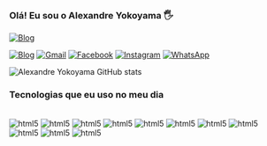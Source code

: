 ### Olá! Eu sou o Alexandre Yokoyama 🖐️

[![Blog](https://img.shields.io/website?label=Alexandredev.com.br&style=for-the-badge&url=https://alexandredev.com/)](https://alexandredev.com.br)

[![Blog](https://img.shields.io/badge/LinkedIn-0077B5?style=for-the-badge&logo=linkedin&logoColor=white)](https://alexandredev.com.br)
[![Gmail](https://img.shields.io/badge/Gmail-D14836?style=for-the-badge&logo=gmail&logoColor=white)](http://alexandreyokoyamag.dias@gmail.com)
[![Facebook](https://img.shields.io/badge/Facebook-1877F2?style=for-the-badge&logo=facebook&logoColor=white)](https://alexandredev.com.br)
[![Instagram](https://img.shields.io/badge/Instagram-E4405F?style=for-the-badge&logo=instagram&logoColor=white)](https://alexandredev.com.br)
[![WhatsApp](https://img.shields.io/badge/WhatsApp-25D366?style=for-the-badge&logo=whatsapp&logoColor=white)](https://alexandredev.com.br)

![Alexandre Yokoyama GitHub stats](https://github-readme-stats.vercel.app/api?username=alexandreyokoyama&show_icons=true&theme=dracula)

### Tecnologias que eu uso no meu dia

<div style="display: inline_block" ><br/>
    <img aling="center" alt="html5" src="https://img.shields.io/badge/HTML5-E34F26?style=for-the-badge&logo=html5&logoColor=white">
    <img aling="center" alt="html5" src="https://img.shields.io/badge/JavaScript-F7DF1E?style=for-the-badge&logo=javascript&logoColor=black">
    <img aling="center" alt="html5" src="https://img.shields.io/badge/.NET-5C2D91?style=for-the-badge&logo=.net&logoColor=white">
    <img aling="center" alt="html5" src="https://img.shields.io/badge/Node.js-43853D?style=for-the-badge&logo=node.js&logoColor=white">
    <img aling="center" alt="html5" src="https://img.shields.io/badge/CSS3-1572B6?style=for-the-badge&logo=css3&logoColor=white">
    <img aling="center" alt="html5" src="https://img.shields.io/badge/PHP-777BB4?style=for-the-badge&logo=php&logoColor=white">
    <img aling="center" alt="html5" src="https://img.shields.io/badge/C%23-239120?style=for-the-badge&logo=c-sharp&logoColor=white">
    <img aling="center" alt="html5" src="https://img.shields.io/badge/Python-3776AB?style=for-the-badge&logo=python&logoColor=white">
    <img aling="center" alt="html5" src="https://img.shields.io/badge/Visual_Studio_Code-0078D4?style=for-the-badge&logo=visual%20studio%20code&logoColor=white">
    <img aling="center" alt="html5" src="https://img.shields.io/badge/Python-3776AB?style=for-the-badge&logo=python&logoColor=white">
    <img aling="center" alt="html5" src="https://img.shields.io/badge/Visual_Studio-5C2D91?style=for-the-badge&logo=visual%20studio&logoColor=white">

    
</div>

